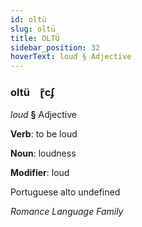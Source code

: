 ```yaml
---
id: oltü
slug: oltü
title: OLTÜ
sidebar_position: 32
hoverText: loud § Adjective
---
```


### oltü&emsp;<span kind="abugida">ɽ͊cʄ</span>

*loud* **§** Adjective

**Verb**: to be loud

**Noun**: loudness

**Modifier**: loud

Portuguese alto undefined

*Romance Language Family*